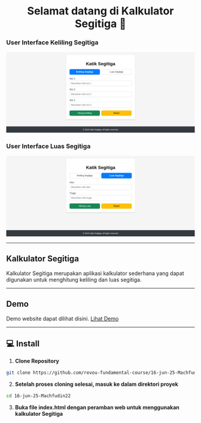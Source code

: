 <h1 align="center">Selamat datang di Kalkulator Segitiga 👋</h1>

### User Interface Keliling Segitiga

![Keliling Segitiga](https://github.com/revou-fundamental-course/16-jun-25-Machfudin22/blob/main/assets/keliling-segitiga.png?raw=true)

### User Interface Luas Segitiga

![Luas Segitiga](https://github.com/revou-fundamental-course/16-jun-25-Machfudin22/blob/main/assets/luas-segitiga.png?raw=true)

---

## Kalkulator Segitiga

Kalkulator Segitiga merupakan aplikasi kalkulator sederhana yang dapat digunakan untuk menghitung keliling dan luas segitiga.

---

## Demo

Demo website dapat dilihat disini. [Lihat Demo](https://revou-fundamental-course.github.io/16-jun-25-Machfudin22/)

---

## 💻 Install

1. **Clone Repository**

```bash
git clone https://github.com/revou-fundamental-course/16-jun-25-Machfudin22.git
```

2. **Setelah proses cloning selesai, masuk ke dalam direktori proyek**

```bash
cd 16-jun-25-Machfudin22
```

3. **Buka file index.html dengan peramban web untuk menggunakan kalkulator Segitiga**
